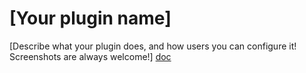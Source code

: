 # [Your plugin name]

[Describe what your plugin does, and how users you can configure it! Screenshots are always welcome!]
[doc](https://www.datocms.com/docs/plugin-sdk/build-your-first-plugin)

